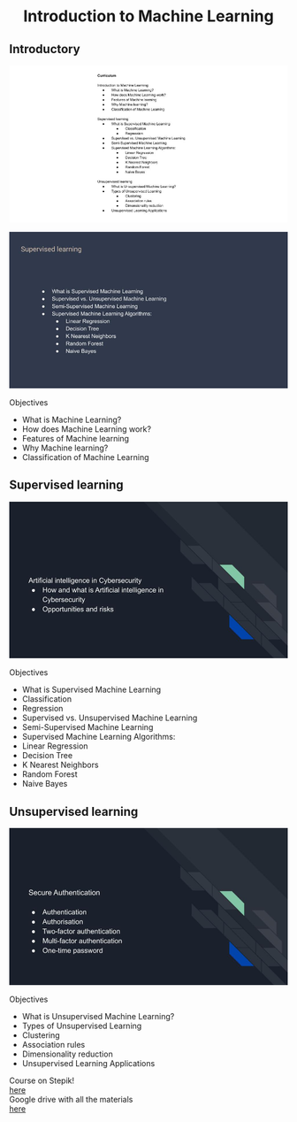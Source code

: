 <h1 align="center">Introduction to Machine Learning</h1>

## Introductory

![img1](https://github.com/eliza-ttt/Introduction-to-ML/blob/main/image1.jpg?raw=true)<br>


![img1](https://github.com/eliza-ttt/Introduction-to-ML/blob/main/image2.jpg?raw=true)<br>

Objectives<br>

- What is Machine Learning?
- How does Machine Learning work?
- Features of Machine learning
- Why Machine learning?
- Classification of Machine Learning


## Supervised learning

![img1](https://github.com/eliza-ttt/Cybersecurity-fundamentals/blob/main/image15.jpg?raw=true)<br>

Objectives<br>

- What is Supervised Machine Learning
- Classification
- Regression
- Supervised vs. Unsupervised Machine Learning
- Semi-Supervised Machine Learning
- Supervised Machine Learning Algorithms:
- Linear Regression
- Decision Tree
- K Nearest Neighbors
- Random Forest
- Naive Bayes



## Unsupervised learning

![img1](https://github.com/eliza-ttt/Cybersecurity-fundamentals/blob/main/image13.jpg?raw=true)<br>

Objectives<br>
 
- What is Unsupervised Machine Learning?
- Types of Unsupervised Learning
- Clustering
- Association rules
- Dimensionality reduction
- Unsupervised Learning Applications



Course on Stepik!
<br>
[here](https://classroom.google.com/c/Njk0MTkzNTE1MDUz?cjc=arnqvop)
<br>
Google drive with all the materials
<br>
[here](https://drive.google.com/drive/folders/10Zbmc5Kmz5g_Yw-0nT2moMNha_XGQBjm?usp=sharing)
<br>
